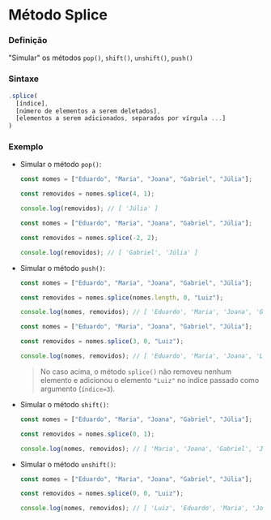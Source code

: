 #  Método Splice

### **Definição**

"Simular" os métodos `pop()`, `shift()`, `unshift()`, `push()`

### **Sintaxe**

```js
.splice(
  [índice], 
  [número de elementos a serem deletados],
  [elementos a serem adicionados, separados por vírgula ...]
)
```

### **Exemplo**

* Simular o método `pop()`:

  ```js
  const nomes = ["Eduardo", "Maria", "Joana", "Gabriel", "Júlia"];

  const removidos = nomes.splice(4, 1);

  console.log(removidos); // [ 'Júlia' ]
  ```

  ```js
  const nomes = ["Eduardo", "Maria", "Joana", "Gabriel", "Júlia"];

  const removidos = nomes.splice(-2, 2);

  console.log(removidos); // [ 'Gabriel', 'Júlia' ]
  ```

* Simular o método `push()`:

  ```js
  const nomes = ["Eduardo", "Maria", "Joana", "Gabriel", "Júlia"];

  const removidos = nomes.splice(nomes.length, 0, "Luiz");

  console.log(nomes, removidos); // [ 'Eduardo', 'Maria', 'Joana', 'Gabriel', 'Júlia', 'Luiz' ] []
  ```

  ```js
  const nomes = ["Eduardo", "Maria", "Joana", "Gabriel", "Júlia"];

  const removidos = nomes.splice(3, 0, "Luiz");

  console.log(nomes, removidos); // [ 'Eduardo', 'Maria', 'Joana', 'Luiz', 'Gabriel', 'Júlia' ] []
  ```

  > No caso acima, o método `splice()` não removeu nenhum elemento e adicionou o elemento `"Luiz"` no índice passado como argumento (`índice=3`).

* Simular o método `shift()`:

  ```js
  const nomes = ["Eduardo", "Maria", "Joana", "Gabriel", "Júlia"];

  const removidos = nomes.splice(0, 1);

  console.log(nomes, removidos); // [ 'Maria', 'Joana', 'Gabriel', 'Júlia' ] [ 'Eduardo' ]
  ```

* Simular o método `unshift()`:

  ```js
  const nomes = ["Eduardo", "Maria", "Joana", "Gabriel", "Júlia"];

  const removidos = nomes.splice(0, 0, "Luiz");

  console.log(nomes, removidos); // [ 'Luiz', 'Eduardo', 'Maria', 'Joana', 'Gabriel', 'Júlia' ] []
  ```